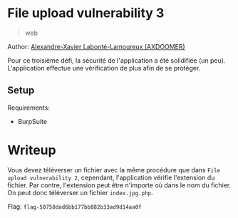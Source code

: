 # File upload vulnerability 3

> web

Author: [Alexandre-Xavier Labonté-Lamoureux (AXDOOMER)](https://github.com/axdoomer)

Pour ce troisième défi, la sécurité de l'application a été solidifiée (un peu). L'application effectue une vérification de plus afin de se protéger.

## Setup

Requirements:
- BurpSuite

# Writeup

Vous devez téléverser un fichier avec la même procédure que dans `File upload vulnerability 2`, cependant, l'application vérifie l'extension du fichier. Par contre, l'extension peut être n'importe où dans le nom du fichier. On peut donc téléverser un fichier `index.jpg.php`.

Flag: `flag-50758dad6bb177bb882b33ad9d14aa0f`
